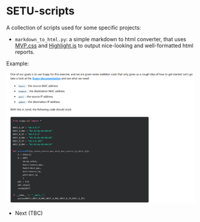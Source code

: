 # SETU-scripts

A collection of scripts used for some specific projects:

*  `markdown_to_html.py`: a simple markdown to html converter, that uses [MVP.css](https://andybrewer.github.io/mvp/) and [Highlight.js](https://highlightjs.org/) to output nice-looking and well-formatted html reports.

Example:

![alt text](/images/markdown_to_html01.png "image")

* Next (TBC)
